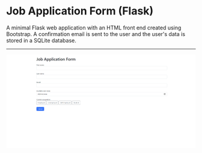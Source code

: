 # Job Application Form (Flask)

A minimal Flask web application with an HTML front end created using Bootstrap. A confirmation email is sent to the user and the user's data is stored in a SQLite database.

---



![1715620265309](image/README/1715620265309.png)

